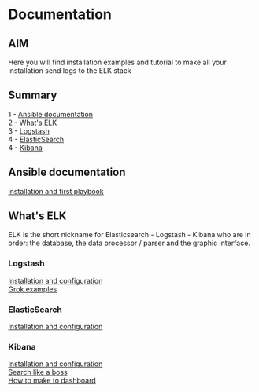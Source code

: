 # Documentation

## AIM

Here you will find installation examples and tutorial to make all your installation send logs to the ELK stack

## Summary
1 - [Ansible documentation](#ansible-documentation)  
2 - [What's ELK](#whats-elk)  
3 - [Logstash](#logstash)  
4 - [ElasticSearch](#elasticsearch)  
4 - [Kibana](#kibana)  


## Ansible documentation

[installation and first playbook](Ansible-Install-v1.md)  

## What's ELK

ELK is the short nickname for Elasticsearch - Logstash - Kibana who are in order: the database, the data processor / parser and the graphic interface.

### Logstash

[Installation and configuration](Logstash-Info-v1.md)    
[Grok examples]()   

### ElasticSearch

[Installation and configuration](Elasticsearch-Info-v1.md)   


### Kibana
[Installation and configuration](Kibana-Info-v1.md)  
[Search like a boss]()  
[How to make to dashboard]()  
